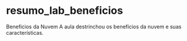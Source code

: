 # resumo_lab_beneficios

Beneficios da Nuvem
  A aula destrinchou os benefícios da nuvem e suas características. 
